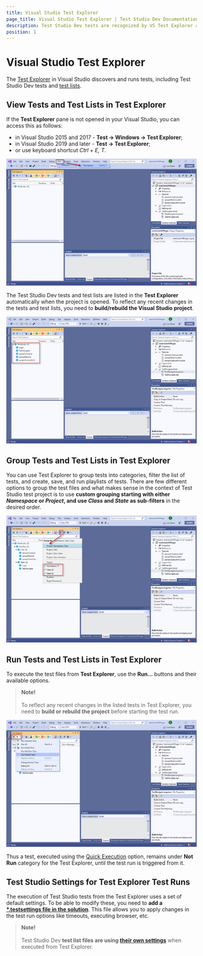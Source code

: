 ```yaml
---
title: Visual Studio Test Explorer 
page_title: Visual Studio Test Explorer | Test Studio Dev Documentation
description: Test Studio Dev tests are recognized by VS Test Explorer and can be executed from its context. Run Test Studio Dev tests via the Test Explorer in Visual Studio
position: 1
---
```

# Visual Studio Test Explorer #

The <a href="http://msdn.microsoft.com/en-us/library/hh270865.aspx" target="_blank">Test Explorer</a> in Visual Studio discovers and runs tests, including Test Studio Dev tests and <a href="/features/test-execution/test-lists-in-vs-2017-2019" target="_blank">test lists</a>.

## View Tests and Test Lists in Test Explorer ##

If the __Test Explorer__ pane is not opened in your Visual Studio, you can access this as follows:

- in Visual Studio 2015 and 2017 - **Test -> Windows -> Test Explorer**;
- in Visual Studio 2019 and later - **Test -> Test Explorer**;
- or use keyboard shortcut _Ctrl + E, T_.

![Test tab][1]

The Test Studio Dev tests and test lists are listed in the __Test Explorer__ automatically when the project is opened. To reflect any recent changes in the tests and test lists, you need to __build/rebuild the Visual Studio project__.

![Test Explorer][2]

## Group Tests and Test Lists in Test Explorer ##

You can use Test Explorer to group tests into categories, filter the list of tests, and create, save, and run playlists of tests. There are few different options to group the test files and what makes sense in the context of Test Studio test project is to use __custom grouping starting with either _Namespace_ or _Project_, and use _Class_ and _State_ as sub-filters__ in the desired order.

![Group Tests and Test lists][3]

## Run Tests and Test Lists in Test Explorer ##

To execute the test files from __Test Explorer__, use the **Run...** buttons and their available options.

> __Note!__
><br>
><br>
> To reflect any recent changes in the listed tests in Test Explorer, you need to __build or rebuild the project__ before starting the test run.

![Run Tests and Test lists][4]

Thus a test, executed using the <a href="/features/test-execution/quick-execution" target="_blank">Quick Execution</a> option, remains under __Not Run__ category for the Test Explorer, until the test run is triggered from it.

## Test Studio Settings for Test Explorer Test Runs

The execution of Test Studio tests from the Test Explorer uses a set of default settings. To be able to modify these, you need to __add a <a href="/advanced-topics/project-configuration/test-explorer-settings" target="_blank">*.testsettings file in the solution__</a>. This file allows you to apply changes in the test run options like timeouts, executing browser, etc.

> __Note!__
><br>
><br>
> Test Studio Dev __test list files are using <a href="/features/test-execution/test-list-settings" target="_blank">their own settings</a>__ when executed from Test Explorer.

[1]: images/vs-test-explorer/fig1.png
[2]: images/vs-test-explorer/fig2.png
[3]: images/vs-test-explorer/fig3.png
[4]: images/vs-test-explorer/fig4.png
